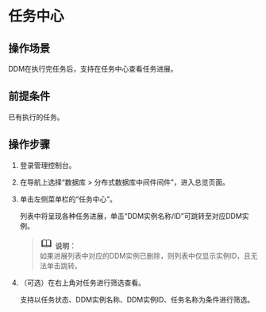 # 任务中心<a name="ddm-zh-ug-180822001"></a>

## 操作场景<a name="section1043419141576"></a>

DDM在执行完任务后，支持在任务中心查看任务进展。

## 前提条件<a name="section12394201812715"></a>

已有执行的任务。

## 操作步骤<a name="section640119316418"></a>

1.  登录管理控制台。
2.  在导航上选择“数据库 \> 分布式数据库中间件间件”，进入总览页面。
3.  单击左侧菜单栏的“任务中心”。

    列表中将呈现各种任务进展，单击“DDM实例名称/ID”可跳转至对应DDM实例。

    >![](public_sys-resources/icon-note.gif) **说明：**   
    >如果进展列表中对应的DDM实例已删除，则列表中仅显示实例ID，且无法单击跳转。  

4.  （可选）在右上角对任务进行筛选查看。

    支持以任务状态、DDM实例名称、DDM实例ID、任务名称为条件进行筛选。


